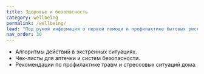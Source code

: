 ```yaml
---
title: Здоровье и безопасность
category: wellbeing
permalink: /wellbeing/
lead: "Под рукой информация о первой помощи и профилактике бытовых рисков."
nav_order: 30
---
```


- Алгоритмы действий в экстренных ситуациях.
- Чек-листы для аптечки и систем безопасности.
- Рекомендации по профилактике травм и стрессовых ситуаций дома.
